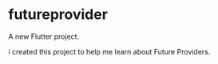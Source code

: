 # futureprovider

A new Flutter project.

i created this project to help me learn about Future Providers.
